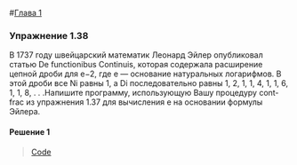 #[Глава 1](../index.md#Глава-1-Построение-абстракций-с-помощью-процедур)

### Упражнение 1.38
В 1737 году швейцарский математик Леонард Эйлер опубликовал статью De functionibus
Continuis, которая содержала расширение цепной дроби для e−2, где e — основание натуральных
логарифмов. В этой дроби все Ni равны 1, а Di последовательно равны 1, 2, 1, 1, 4, 1, 1, 6, 1, 1, 8, . . .Напишите
программу, использующую Вашу процедуру cont-frac из упражнения 1.37 для вычисления e на
основании формулы Эйлера.

#### Решение 1

> [Code](../../src/chapter1/1.38.rkt)

